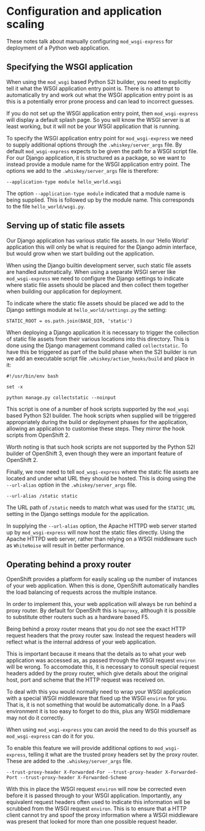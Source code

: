# Configuration and application scaling

These notes talk about manually configuring ``mod_wsgi-express`` for deployment of a Python web application.

## Specifying the WSGI application

When using the ``mod_wsgi`` based Python S2I builder, you need to explicitly tell it what the WSGI application entry point is. There is no attempt to automatically try and work out what the WSGI application entry point is as this is a potentially error prone process and can lead to incorrect guesses.

If you do not set up the WSGI application entry point, then ``mod_wsgi-express`` will display a default splash page. So you will know the WSGI server is at least working, but it will not be your WSGI application that is running.

To specify the WSGI application entry point for ``mod_wsgi-express`` we need to supply additional options through the ``.whiskey/server_args`` file. By default ``mod_wsgi-express`` expects to be given the path for a WSGI script file. For our Django application, it is structured as a package, so we want to instead provide a module name for the WSGI application entry point. The options we add to the ``.whiskey/server_args`` file is therefore:

```
--application-type module hello_world.wsgi
```

The option ``--application-type module`` indicated that a module name is being supplied. This is followed up by the module name. This corresponds to the file ``hello_world/wsgi.py``.

## Serving up of static file assets

Our Django application has various static file assets. In our 'Hello World' application this will only be what is required for the Django admin interface, but would grow when we start building out the application.

When using the Django builtin development server, such static file assets are handled automatically. When using a separate WSGI server like ``mod_wsgi-express`` we need to configure the Django settings to indicate where static file assets should be placed and then collect them together when building our application for deployment.

To indicate where the static file assets should be placed we add to the Django settings module at ``hello_world/settings.py`` the setting:

```
STATIC_ROOT = os.path.join(BASE_DIR, 'static')
```

When deploying a Django application it is necessary to trigger the collection of static file assets from their various locations into this directory. This is done using the Django management command called ``collectstatic``. To have this be triggered as part of the build phase when the S2I builder is run we add an executable script file ``.whiskey/action_hooks/build`` and place in it:

```
#!/usr/bin/env bash

set -x

python manage.py collectstatic --noinput
```

This script is one of a number of hook scripts supported by the ``mod_wsgi`` based Python S2I builder. The hook scripts when supplied will be triggered appropriately during the build or deployment phases for the application, allowing an application to customise these steps. They mirror the hook scripts from OpenShift 2.

Worth noting is that such hook scripts are not supported by the Python S2I builder of OpenShift 3, even though they were an important feature of OpenShift 2.

Finally, we now need to tell ``mod_wsgi-express`` where the static file assets are located and under what URL they should be hosted. This is doing using the ``--url-alias`` option in the ``.whiskey/server_args`` file.

```
--url-alias /static static
```

The URL path of ``/static`` needs to match what was used for the ``STATIC_URL`` setting in the Django settings module for the application.

In supplying the ``--url-alias`` option, the Apache HTTPD web server started up by ``mod_wsgi-express`` will now host the static files directly. Using the Apache HTTPD web server, rather than relying on a WSGI middleware such as ``WhiteNoise`` will result in better performance.

## Operating behind a proxy router

OpenShift provides a platform for easily scaling up the number of instances of your web application. When this is done, OpenShift automatically handles the load balancing of requests across the multiple instance.

In order to implement this, your web application will always be run behind a proxy router. By default for OpenShift this is ``haproxy``, although it is possible to substitute other routers such as a hardware based F5.

Being behind a proxy router means that you do not see the exact HTTP request headers that the proxy router saw. Instead the request headers will reflect what is the internal address of your web application.

This is important because it means that the details as to what your web application was accessed as, as passed through the WSGI request ``environ`` will be wrong. To accomodate this, it is necessary to consult special request headers added by the proxy router, which give details about the original host, port and scheme that the HTTP request was received on.

To deal with this you would normally need to wrap your WSGI application with a special WSGI middleware that fixed up the WSGI ``environ`` for you. That is, it is not something that would be automatically done. In a PaaS environment it is too easy to forget to do this, plus any WSGI middlemare may not do it correctly.

When using ``mod_wsgi-express`` you can avoid the need to do this yourself as ``mod_wsgi-express`` can do it for you.

To enable this feature we will provide additional options to ``mod_wsgi-express``, telling it what are the trusted proxy headers set by the proxy router. These are added to the ``.whiskey/server_args`` file.

```
--trust-proxy-header X-Forwarded-For --trust-proxy-header X-Forwarded-Port --trust-proxy-header X-Forwarded-Scheme
```

With this in place the WSGI request ``environ`` will now be corrected even before it is passed through to your WSGI application. Importantly, any equivalent request headers often used to indicate this information will be scrubbed from the WSGI request ``environ``. This is to ensure that a HTTP client cannot try and spoof the proxy information where a WSGI middleware was present that looked for more than one possible request header.